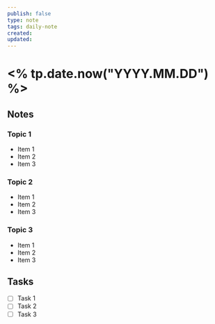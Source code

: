 ```yaml
---
publish: false  
type: note  
tags: daily-note
created:   
updated: 
---
```

# <% tp.date.now("YYYY.MM.DD") %>  
  
## Notes  
### Topic 1  
- Item 1  
- Item 2  
- Item 3  
  
### Topic 2  
- Item 1  
- Item 2  
- Item 3  
  
### Topic 3  
- Item 1  
- Item 2  
- Item 3  
  
## Tasks  
- [ ] Task 1  
- [ ] Task 2
- [ ] Task 3